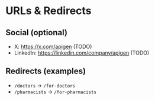 # URLs & Redirects

## Social (optional)
- X: https://x.com/apigen  (TODO)
- LinkedIn: https://linkedin.com/company/apigen (TODO)

## Redirects (examples)
- `/doctors` → `/for-doctors`
- `/pharmacists` → `/for-pharmacists`
